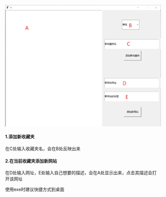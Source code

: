 ![image-20220124173128785](readme.assets/image-20220124173128785.png)

#### 1.添加新收藏夹

在C处输入收藏夹名，会在B处反映出来

#### 2.在当前收藏夹添加新网站

在D处输入网址，E处输入自己想要的描述，会在A处显示出来，点击其描述会打开该网址


使用exe时建议快捷方式到桌面
